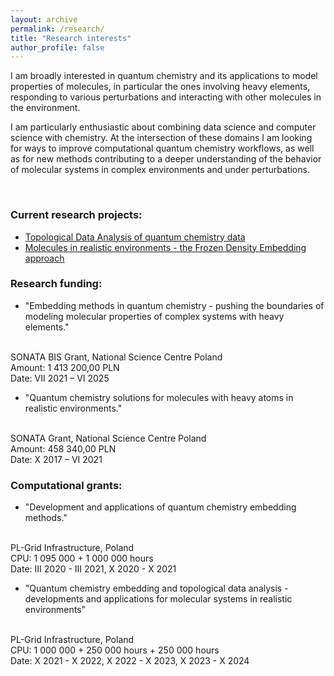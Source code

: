 ```yaml
---
layout: archive
permalink: /research/
title: "Research interests"
author_profile: false
---
```



I am broadly interested in quantum chemistry and its applications to model properties of molecules, in particular the ones involving heavy elements, responding to various perturbations and interacting with other molecules in the environment.

I am particularly enthusiastic about combining data science and computer science with chemistry. At the intersection of these domains I am looking for ways to improve computational quantum chemistry workflows, as well as for new methods contributing to a deeper understanding of the behavior of molecular systems in complex environments and under perturbations.

<br>

### Current research projects:

* [Topological Data Analysis of quantum chemistry data](tda_and_qchem)
* [Molecules in realistic environments - the Frozen Density Embedding approach](fde)


### Research funding:

* "Embedding methods in quantum chemistry - pushing the boundaries of modeling molecular properties of complex systems with heavy elements."
<br>
    SONATA BIS Grant, National Science Centre Poland
<br>
    Amount: 1 413 200,00 PLN
<br>
    Date: VII 2021 – VI 2025


* "Quantum chemistry solutions for molecules with heavy atoms in realistic environments."
<br>
    SONATA Grant, National Science Centre Poland
<br>
    Amount: 458 340,00 PLN
<br>
    Date: X 2017 – VI 2021


### Computational grants:

* "Development and applications of quantum chemistry embedding methods."

<br>
    PL-Grid Infrastructure, Poland
<br>
    CPU: 1 095 000 +  1 000 000 hours
<br>
    Date: III 2020 - III 2021, X 2020 - X 2021


* "Quantum chemistry embedding and topological data analysis - developments and applications for molecular systems in realistic environments"

<br>
    PL-Grid Infrastructure, Poland
<br>
    CPU: 1 000 000 + 250 000 hours + 250 000 hours
<br>
    Date: X 2021 - X 2022, X 2022 - X 2023, X 2023 - X 2024



